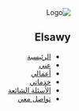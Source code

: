 
<!DOCTYPE html>
<html lang="ar" dir="rtl">
<head>
  <meta charset="utf-8">
  <meta name="viewport" content="width=device-width, initial-scale=1.0">
  <title>محفظة المصمم الجرافيكي - أحمد الصاوى</title>
  <meta name="description" content="مصمم جرافيكي محترف متخصص في تصميم الشعارات والهوية البصرية والمطبوعات">
  <link href="style.css" rel="stylesheet" type="text/css" />
  <link href="https://cdnjs.cloudflare.com/ajax/libs/font-awesome/6.4.0/css/all.min.css" rel="stylesheet">
</head>
<body>
  <!-- Navigation -->
  <nav class="navbar">
    <div class="nav-container">
      <div class="logo">
        <img src="attached_assets/FB_IMG_1753044669542_1755005233946.jpg" alt="Logo" class="logo-img">
        <h2>Elsawy</h2>
      </div>
      <ul class="nav-menu">
        <li><a href="#home">الرئيسية</a></li>
        <li><a href="#about">عني</a></li>
        <li><a href="#portfolio">أعمالي</a></li>
        <li><a href="#services">خدماتي</a></li>
        <li><a href="#faq">الأسئلة الشائعة</a></li>
        <li><a href="#contact">تواصل معي</a></li>
      </ul>
      <div class="nav-social">
        <a href="https://facebook.com" class="social-icon" target="_blank"><i class="fab fa-facebook"></i></a>
        <a href="https://instagram.com" class="social-icon" target="_blank"><i class="fab fa-instagram"></i></a>
        <a href="https://behance.net" class="social-icon" target="_blank"><i class="fab fa-behance"></i></a>
        <a href="https://dribbble.com" class="social-icon" target="_blank"><i class="fab fa-dribbble"></i></a>
        <a href="https://linkedin.com" class="social-icon" target="_blank"><i class="fab fa-linkedin"></i></a>
      </div>
      <div class="hamburger">
        <span></span>
        <span></span>
        <span></span>
      </div>
    </div>
  </nav>

  <!-- Hero Section -->
  <section id="home" class="hero">
    <div class="hero-content">
      <div class="hero-text">
